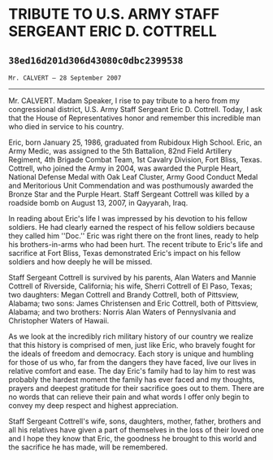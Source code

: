 # TRIBUTE TO U.S. ARMY STAFF SERGEANT ERIC D. COTTRELL
## `38ed16d201d306d43080c0dbc2399538`
`Mr. CALVERT — 28 September 2007`

---


Mr. CALVERT. Madam Speaker, I rise to pay tribute to a hero from my 
congressional district, U.S. Army Staff Sergeant Eric D. Cottrell. 
Today, I ask that the House of Representatives honor and remember this 
incredible man who died in service to his country.

Eric, born January 25, 1986, graduated from Rubidoux High School. 
Eric, an Army Medic, was assigned to the 5th Battalion, 82nd Field 
Artillery Regiment, 4th Brigade Combat Team, 1st Cavalry Division, Fort 
Bliss, Texas. Cottrell, who joined the Army in 2004, was awarded the 
Purple Heart, National Defense Medal with Oak Leaf Cluster, Army Good 
Conduct Medal and Meritorious Unit Commendation and was posthumously 
awarded the Bronze Star and the Purple Heart. Staff Sergeant Cottrell 
was killed by a roadside bomb on August 13, 2007, in Qayyarah, Iraq.

In reading about Eric's life I was impressed by his devotion to his 
fellow soldiers. He had clearly earned the respect of his fellow 
soldiers because they called him ''Doc.'' Eric was right there on the 
front lines, ready to help his brothers-in-arms who had been hurt. The 
recent tribute to Eric's life and sacrifice at Fort Bliss, Texas 
demonstrated Eric's impact on his fellow soldiers and how deeply he 
will be missed.

Staff Sergeant Cottrell is survived by his parents, Alan Waters and 
Mannie Cottrell of Riverside, California; his wife, Sherri Cottrell of 
El Paso, Texas; two daughters: Megan Cottrell and Brandy Cottrell, both 
of Pittsview, Alabama; two sons: James Christensen and Eric Cottrell, 
both of Pittsview, Alabama; and two brothers: Norris Alan Waters of 
Pennyslvania and Christopher Waters of Hawaii.

As we look at the incredibly rich military history of our country we 
realize that this history is comprised of men, just like Eric, who 
bravely fought for the ideals of freedom and democracy. Each story is 
unique and humbling for those of us who, far from the dangers they have 
faced, live our lives in relative comfort and ease. The day Eric's 
family had to lay him to rest was probably the hardest moment the 
family has ever faced and my thoughts, prayers and deepest gratitude 
for their sacrifice goes out to them. There are no words that can 
relieve their pain and what words I offer only begin to convey my deep 
respect and highest appreciation.

Staff Sergeant Cottrell's wife, sons, daughters, mother, father, 
brothers and all his relatives have given a part of themselves in the 
loss of their loved one and I hope they know that Eric, the goodness he 
brought to this world and the sacrifice he has made, will be 
remembered.
